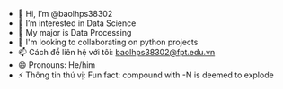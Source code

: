- 👋 Hi, I’m @baolhps38302
- 👀 I’m interested in Data Science
- 🌱 My major is Data Processing
- 💞️ I'm looking to collaborating on python projects
- 📫 Cách để liên hệ với tôi: baolhps38302@fpt.edu.vn
- 😄 Pronouns: He/him 
- ⚡ Thông tin thú vị: Fun fact: compound with -N is deemed to explode

<!---
Xezied/Xezied is a ✨ special ✨ repository because its `README.md` (this file) appears on your GitHub profile.
You can click the Preview link to take a look at your changes.
--->
